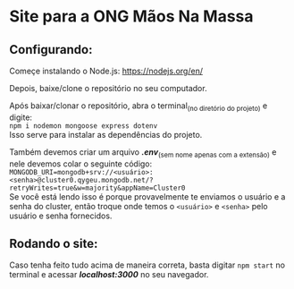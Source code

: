 # Site para a ONG Mãos Na Massa

## Configurando:
Começe instalando o Node.js:
https://nodejs.org/en/

Depois, baixe/clone o repositório no seu computador.

Após baixar/clonar o repositório, abra o terminal<sub>(no diretório do projeto)</sub> e digite:<br/>
`npm i nodemon mongoose express dotenv`<br/>
Isso serve para instalar as dependências do projeto.<br/>

Também devemos criar um arquivo ***.env***<sub>(sem nome apenas com a extensão)</sub> e nele devemos colar o seguinte código:<br/>
`MONGODB_URI=mongodb+srv://<usuário>:<senha>@cluster0.qygeu.mongodb.net/?retryWrites=true&w=majority&appName=Cluster0`<br/>
Se você está lendo isso é porque provavelmente te enviamos o usuário e a senha do cluster, então troque onde temos o `<usuário>` e `<senha>` pelo usuário e senha fornecidos.

## Rodando o site:
Caso tenha feito tudo acima de maneira correta, basta digitar `npm start` no terminal e acessar ***localhost:3000*** no seu navegador.
